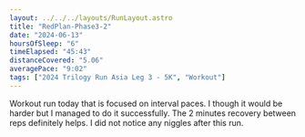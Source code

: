 ```yaml
---
layout: ../../../layouts/RunLayout.astro
title: "RedPlan-Phase3-2"
date: "2024-06-13"
hoursOfSleep: "6"
timeElapsed: "45:43"
distanceCovered: "5.06"
averagePace: "9:02"
tags: ["2024 Trilogy Run Asia Leg 3 - 5K", "Workout"]
---
```


Workout run today that is focused on interval paces. I though it would be harder but I managed to do it successfully. The 2 minutes recovery between reps definitely helps. I did not notice any niggles after this run.
